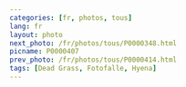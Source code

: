 ```yaml
---
categories: [fr, photos, tous]
lang: fr
layout: photo
next_photo: /fr/photos/tous/P0000348.html
picname: P0000407
prev_photo: /fr/photos/tous/P0000414.html
tags: [Dead Grass, Fotofalle, Hyena]
---
```

